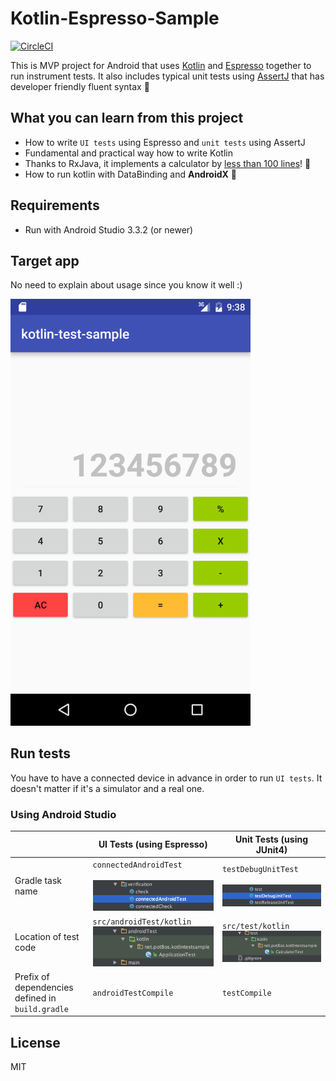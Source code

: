 # Kotlin-Espresso-Sample

[![CircleCI](https://circleci.com/gh/pot8os/Kotlin-Espresso-sample/tree/master.svg?style=svg)](https://circleci.com/gh/pot8os/Kotlin-Espresso-sample/tree/master)

This is MVP project for Android that uses [Kotlin](https://github.com/JetBrains/kotlin) and [Espresso](https://developer.android.com/intl/ja/tools/testing-support-library/index.html#Espresso) together to run instrument tests. It also includes typical unit tests using [AssertJ](http://joel-costigliola.github.io/assertj/) that has developer friendly fluent syntax :tada:

## What you can learn from this project

- How to write `UI tests` using Espresso and `unit tests` using AssertJ
- Fundamental and practical way how to write Kotlin
- Thanks to RxJava, it implements a calculator by [less than 100 lines](https://github.com/pot8os/Kotlin-Espresso-sample/blob/master/app/src/main/kotlin/net/pot8os/kotlintestsample/MainActivity.kt)! :rocket:
- How to run kotlin with DataBinding and **AndroidX** :tada:

## Requirements

- Run with Android Studio 3.3.2 (or newer)

## Target app

No need to explain about usage since you know it well :)

<img src="img/screen.png" width="384">

## Run tests

You have to have a connected device in advance in order to run `UI tests`. It doesn't matter if it's a simulator and a real one.

### Using Android Studio

|   |UI Tests (using Espresso)|Unit Tests (using JUnit4)|
|---|----------------------|-----------------------|
|Gradle task name|`connectedAndroidTest`<br/><br/>![Run Task](img/uitask.png)|`testDebugUnitTest`<br/><br/>![Run Unit Test](img/unittask.png)|
|Location of test code|`src/androidTest/kotlin`<br/>![Path](img/uitest_path.png)|`src/test/kotlin`<br/>![Path](img/unittest_path.png)|
|Prefix of dependencies defined in `build.gradle`|`androidTestCompile`|`testCompile`|

## License

MIT